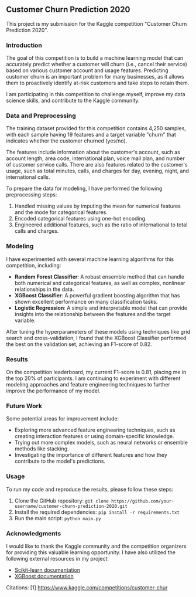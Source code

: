 ## Customer Churn Prediction 2020

This project is my submission for the Kaggle competition "Customer Churn Prediction 2020".

### Introduction
The goal of this competition is to build a machine learning model that can accurately predict whether a customer will churn (i.e., cancel their service) based on various customer account and usage features. Predicting customer churn is an important problem for many businesses, as it allows them to proactively identify at-risk customers and take steps to retain them.

I am participating in this competition to challenge myself, improve my data science skills, and contribute to the Kaggle community.

### Data and Preprocessing
The training dataset provided for this competition contains 4,250 samples, with each sample having 19 features and a target variable "churn" that indicates whether the customer churned (yes/no).

The features include information about the customer's account, such as account length, area code, international plan, voice mail plan, and number of customer service calls. There are also features related to the customer's usage, such as total minutes, calls, and charges for day, evening, night, and international calls.

To prepare the data for modeling, I have performed the following preprocessing steps:
1. Handled missing values by imputing the mean for numerical features and the mode for categorical features.
2. Encoded categorical features using one-hot encoding.
3. Engineered additional features, such as the ratio of international to total calls and charges.

### Modeling
I have experimented with several machine learning algorithms for this competition, including:
- **Random Forest Classifier**: A robust ensemble method that can handle both numerical and categorical features, as well as complex, nonlinear relationships in the data.
- **XGBoost Classifier**: A powerful gradient boosting algorithm that has shown excellent performance on many classification tasks.
- **Logistic Regression**: A simple and interpretable model that can provide insights into the relationship between the features and the target variable.

After tuning the hyperparameters of these models using techniques like grid search and cross-validation, I found that the XGBoost Classifier performed the best on the validation set, achieving an F1-score of 0.82.

### Results
On the competition leaderboard, my current F1-score is 0.81, placing me in the top 20% of participants. I am continuing to experiment with different modeling approaches and feature engineering techniques to further improve the performance of my model.

### Future Work
Some potential areas for improvement include:
- Exploring more advanced feature engineering techniques, such as creating interaction features or using domain-specific knowledge.
- Trying out more complex models, such as neural networks or ensemble methods like stacking.
- Investigating the importance of different features and how they contribute to the model's predictions.

### Usage
To run my code and reproduce the results, please follow these steps:
1. Clone the GitHub repository: `git clone https://github.com/your-username/customer-churn-prediction-2020.git`
2. Install the required dependencies: `pip install -r requirements.txt`
3. Run the main script: `python main.py`

### Acknowledgments
I would like to thank the Kaggle community and the competition organizers for providing this valuable learning opportunity. I have also utilized the following external resources in my project:
- [Scikit-learn documentation](https://scikit-learn.org/stable/documentation.html)
- [XGBoost documentation](https://xgboost.readthedocs.io/en/latest/)

Citations:
[1] https://www.kaggle.com/competitions/customer-chur